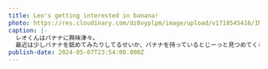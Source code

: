 ```yaml
---
title: Leo's getting interested in banana!
photo: https://res.cloudinary.com/dz8vyplpm/image/upload/v1718545416/IMG_9750_onbts6.jpg
caption: |-
  レオくんはバナナに興味津々。
  最近は少しバナナを舐めてみたりしてるせいか、バナナを持っているとじーっと見つめてくるようになった。
publish-date: 2024-05-07T23:54:00.000Z
---
```

